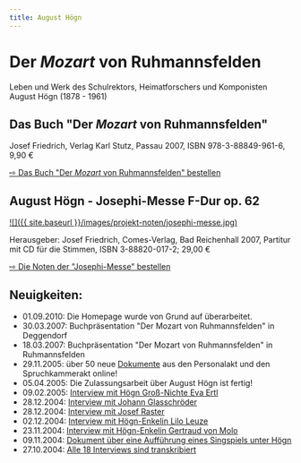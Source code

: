 ```yaml
---
title: August Högn
---
```


# Der _Mozart_ von Ruhmannsfelden

Leben und Werk des Schulrektors, Heimatforschers und Komponisten August Högn (1878 - 1961)

## Das Buch "Der _Mozart_ von Ruhmannsfelden"

Josef Friedrich, Verlag Karl Stutz, Passau 2007, ISBN 978-3-88849-961-6, 9,90 €

[⇨ Das Buch "Der _Mozart_ von Ruhmannsfelden" bestellen](projekt-buch.php)

## August Högn - Josephi-Messe F-Dur op. 62

[![]({{ site.baseurl }}/images/projekt-noten/josephi-messe.jpg)](projekt-noten.php)

Herausgeber: Josef Friedrich, Comes-Verlag, Bad Reichenhall 2007, Partitur mit CD für die Stimmen, ISBN 3-88820-017-2; 29,00 €

[⇨ Die Noten der "Josephi-Messe" bestellen](projekt-noten.php)

## Neuigkeiten:

* 01.09.2010: Die Homepage wurde von Grund auf überarbeitet.
* 30.03.2007: Buchpräsentation "Der Mozart von Ruhmannsfelden" in Deggendorf
* 18.03.2007: Buchpräsentation "Der Mozart von Ruhmannsfelden" in Ruhmannsfelden
* 29.11.2005: über 50 neue [Dokumente](projekt-dokumente.php) aus den Personalakt und den Spruchkammerakt online!
* 05.04.2005: Die Zulassungsarbeit über August Högn ist fertig!
* 09.02.2005: [Interview mit Högn Groß-Nichte Eva Ertl](projekt-interviews-einzeln.php?id=26)
* 28.12.2004: [Interview mit Johann Glasschröder](projekt-interviews-einzeln.php?id=24)
* 28.12.2004: [Interview mit Josef Raster](projekt-interviews-einzeln.php?id=23)
* 02.12.2004: [Interview mit Högn-Enkelin Lilo Leuze](projekt-interviews-einzeln.php?id=21)
* 23.11.2004: [Interview mit Högn-Enkelin Gertraud von Molo](projekt-interviews-einzeln.php?id=20)
* 09.11.2004: [Dokument über eine Aufführung eines Singspiels unter Högn](projekt-dokumente-einzeln.php?id=95)
* 27.10.2004: [Alle 18 Interviews sind transkribiert](projekt-interviews.php)